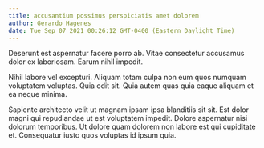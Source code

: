 ```yaml
---
title: accusantium possimus perspiciatis amet dolorem
author: Gerardo Hagenes
date: Tue Sep 07 2021 00:26:12 GMT-0400 (Eastern Daylight Time)
---
```

Deserunt est aspernatur facere porro ab. Vitae consectetur accusamus dolor ex laboriosam. Earum nihil impedit.

 Nihil labore vel excepturi. Aliquam totam culpa non eum quos numquam voluptatem voluptas. Quia odit sit. Quia autem quas quia eaque aliquam et ea neque minima.

 Sapiente architecto velit ut magnam ipsam ipsa blanditiis sit sit. Est dolor magni qui repudiandae ut est voluptatem impedit. Dolore aspernatur nisi dolorum temporibus. Ut dolore quam dolorem non labore est qui cupiditate et. Consequatur iusto quos voluptas id ipsum quia.